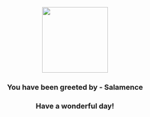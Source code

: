 <p align="center">
    <img src="https://raw.githubusercontent.com/PokeAPI/sprites/master/sprites/pokemon/373.png" width="150" height="150">
</p>
<h3 align="center">You have been greeted by - <b>Salamence</b></h3>
<h3 align="center">Have a wonderful day!</h3>
